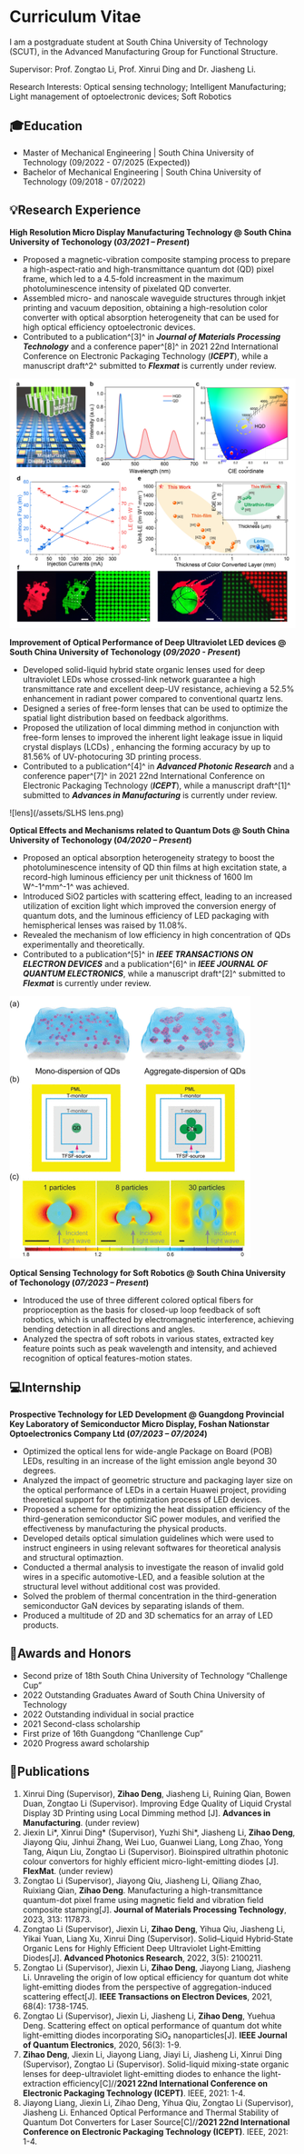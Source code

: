 # Curriculum Vitae

I am a postgraduate student at South China University of Technology (SCUT), in the Advanced Manufacturing Group for Functional Structure. 

Supervisor: Prof. Zongtao Li, Prof. Xinrui Ding and Dr. Jiasheng Li.

Research Interests: Optical sensing technology; Intelligent Manufacturing; Light management of optoelectronic devices; Soft Robotics

## 🎓Education							       		
  - Master of Mechanical Engineering	| South China University of Technology (09/2022 - 07/2025 (Expected))	 			        		
  - Bachelor of Mechanical Engineering  | South China University of Technology (09/2018 - 07/2022)

## 💡Research Experience
**High Resolution Micro Display Manufacturing Technology @ South China University of Techonology (_03/2021 – Present_)**
- Proposed a magnetic-vibration composite stamping process to prepare a high-aspect-ratio and high-transmittance quantum dot (QD) pixel frame, which led to a 4.5-fold increasment in the maximum photoluminescence intensity of pixelated QD converter.
- Assembled micro- and nanoscale waveguide structures through inkjet printing and vacuum deposition, obtaining a high-resolution color converter with optical absorption heterogeneity that can be used for high optical efficiency optoelectronic devices.
- Contributed to a publication^[3]^ in **_Journal of Materials Processing Technology_** and a conference paper^[8]^ in 2021 22nd International Conference on Electronic Packaging Technology (**_ICEPT_**), while a manuscript draft^2^ submitted to **_Flexmat_** is currently under review.

![AAM converter](/assets/AAM.png)

**Improvement of Optical Performance of Deep Ultraviolet LED devices @ South China University of Techonology (_09/2020 - Present_)**
- Developed solid-liquid hybrid state organic lenses used for deep ultraviolet LEDs whose crossed-link network guarantee a high transmittance rate and excellent deep-UV resistance, achieving a 52.5% enhancement in radiant power compared to conventional quartz lens.
- Designed a series of free-form lenses that can be used to optimize the spatial light distribution based on feedback algorithms.
- Proposed the utilization of local dimming method in conjunction with free-form lenses to improved the inherent light leakage issue in liquid crystal displays (LCDs) , enhancing the forming accuracy by up to 81.56% of UV-photocuring 3D printing process.
- Contributed to a publication^[4]^ in **_Advanced Photonic Research_** and a conference paper^[7]^ in 2021 22nd International Conference on Electronic Packaging Technology (**_ICEPT_**), while a manuscript draft^[1]^ submitted to **_Advances in Manufacturing_** is currently under review.

![lens](/assets/SLHS lens.png)

**Optical Effects and Mechanisms related to Quantum Dots @ South China University of Techonology (_04/2020 – Present_)**
- Proposed an optical absorption heterogeneity strategy to boost the photoluminescence intensity of QD thin films at high excitation state, a record-high luminous efficiency per unit thickness of 1600 lm W^-1^mm^-1^ was achieved.
- Introduced SiO2 particles with scattering effect, leading to an increased utilization of excition light which improved the conversion energy of quantum dots, and the luminous efficiency of LED packaging with hemispherical lenses was raised by 11.08%.
- Revealed the mechanism of low efficiency in high concentration of QDs experimentally and theoretically.
- Contributed to a publication^[5]^ in **_IEEE TRANSACTIONS ON ELECTRON DEVICES_** and a publication^[6]^ in **_IEEE JOURNAL OF QUANTUM ELECTRONICS_**, while a manuscript draft^[2]^ submitted to **_Flexmat_** is currently under review.

![AIS](/assets/AIS.png)

**Optical Sensing Technology for Soft Robotics @ South China University of Techonology (_07/2023 – Present_)**
- Introduced the use of three different colored optical fibers for proprioception as the basis for closed-up loop feedback of soft robotics, which is unaffected by electromagnetic interference, achieving bending detection in all directions and angles.
- Analyzed the spectra of soft robots in various states, extracted key feature points such as peak wavelength and intensity, and achieved recognition of optical features-motion states.

## 💻Internship
**Prospective Technology for LED Development @ Guangdong Provincial Key Laboratory of Semiconductor Micro Display, Foshan Nationstar Optoelectronics Company Ltd (_07/2023 – 07/2024_)**
- Optimized the optical lens for wide-angle Package on Board (POB) LEDs, resulting in an increase of the light emission angle beyond 30 degrees.
- Analyzed the impact of geometric structure and packaging layer size on the optical performance of LEDs in a certain Huawei project, providing theoretical support for the optimization process of LED devices.
- Proposed a scheme for optimizing the heat dissipation efficiency of the third-generation semiconductor SiC power modules, and verified the effectiveness by manufacturing the physical products.
- Developed details optical simulation guidelines which were used to instruct engineers in using relevant softwares for theoretical analysis and structural optimaztion.
- Conducted a thermal analysis to investigate the reason of invalid gold wires in a specific automotive-LED, and a feasible solution at the structural level without additional cost was provided.
- Solved the problem of thermal concentration in the third-generation semiconductor GaN devices by separating islands of them.
- Produced a multitude of 2D and 3D schematics for an array of LED products.

## 🏅Awards and Honors
- Second prize of 18th South China University of Technology “Challenge Cup”
- 2022 Outstanding Graduates Award of South China University of Technology
- 2022 Outstanding individual in social practice
- 2021 Second-class scholarship
- First prize of 16th Guangdong “Chanllenge Cup”
- 2020 Progress award scholarship

## 📝Publications
1. Xinrui Ding (Supervisor), **Zihao Deng**, Jiasheng Li, Ruining Qian, Bowen Duan, Zongtao Li (Supervisor). Improving Edge Quality of Liquid Crystal Display 3D Printing using Local Dimming method [J]. **Advances in Manufacturing**. (under review)
2. Jiexin Li*, Xinrui Ding* (Supervisor), Yuzhi Shi*, Jiasheng Li, **Zihao Deng**, Jiayong Qiu, Jinhui Zhang, Wei Luo, Guanwei Liang, Long Zhao, Yong Tang, Aiqun Liu, Zongtao Li (Supervisor). Bioinspired ultrathin photonic colour convertors for highly efficient micro-light-emitting diodes [J]. **FlexMat**. (under review)
3. Zongtao Li (Supervisor), Jiayong Qiu, Jiasheng Li, Qiliang Zhao, Ruixiang Qian, **Zihao Deng**. Manufacturing a high-transmittance quantum-dot pixel frame using magnetic field and vibration field composite stamping[J]. **Journal of Materials Processing Technology**, 2023, 313: 117873.
4. Zongtao Li (Supervisor), Jiexin Li, **Zihao Deng**, Yihua Qiu, Jiasheng Li, Yikai Yuan, Liang Xu, Xinrui Ding (Supervisor). Solid–Liquid Hybrid‐State Organic Lens for Highly Efficient Deep Ultraviolet Light‐Emitting Diodes[J]. **Advanced Photonics Research**, 2022, 3(5): 2100211.
5. Zongtao Li (Supervisor), Jiexin Li, **Zihao Deng**, Jiayong Liang, Jiasheng Li. Unraveling the origin of low optical efficiency for quantum dot white light-emitting diodes from the perspective of aggregation-induced scattering effect[J]. **IEEE Transactions on Electron Devices**, 2021, 68(4): 1738-1745.
6. Zongtao Li (Supervisor), Jiexin Li, Jiasheng Li, **Zihao Deng**, Yuehua Deng. Scattering effect on optical performance of quantum dot white light-emitting diodes incorporating SiO₂ nanoparticles[J]. **IEEE Journal of Quantum Electronics**, 2020, 56(3): 1-9.
7. **Zihao Deng**, Jiexin Li, Jiayong Liang, Jiayi Li, Jiasheng Li, Xinrui Ding (Supervisor), Zongtao Li (Supervisor). Solid-liquid mixing-state organic lenses for deep-ultraviolet light-emitting diodes to enhance the light-extraction efficiency[C]//**2021 22nd International Conference on Electronic Packaging Technology (ICEPT)**. IEEE, 2021: 1-4.
8. Jiayong Liang, Jiexin Li, Zihao Deng, Yihua Qiu, Zongtao Li (Supervisor), Jiasheng Li. Enhanced Optical Performance and Thermal Stability of Quantum Dot Converters for Laser Source[C]//**2021 22nd International Conference on Electronic Packaging Technology (ICEPT)**. IEEE, 2021: 1-4.
